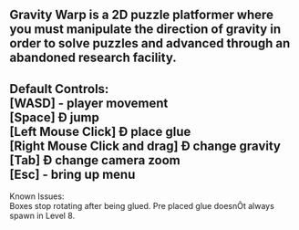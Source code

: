 Gravity Warp is a 2D puzzle platformer where you must manipulate the direction of gravity in order to solve puzzles and advanced through an abandoned research facility.
---
Default Controls:  
[WASD] - player movement  
[Space] Ð jump  
[Left Mouse Click] Ð place glue  
[Right Mouse Click and drag] Ð change gravity  
[Tab] Ð change camera zoom  
[Esc]  - bring up menu
---
Known Issues:  
Boxes stop rotating after being glued.
Pre placed glue doesnÕt always spawn in Level 8.
